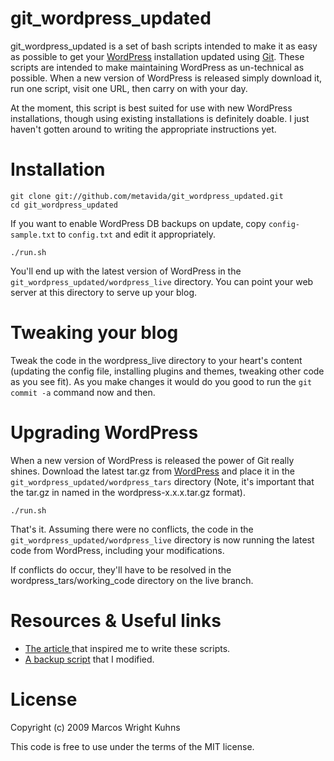 git_wordpress_updated
=====

git_wordpress_updated is a set of bash scripts intended to make it as easy as possible to get your [WordPress](http://wordpress.org) installation updated using [Git](http://git-scm.com/). These scripts are intended to make maintaining WordPress as un-technical as possible. When a new version of WordPress is released simply download it, run one script, visit one URL, then carry on with your day.

At the moment, this script is best suited for use with new WordPress installations, though using existing installations is definitely doable. I just haven't gotten around to writing the appropriate instructions yet.

Installation
=====

    git clone git://github.com/metavida/git_wordpress_updated.git
    cd git_wordpress_updated

If you want to enable WordPress DB backups on update, copy `config-sample.txt` to `config.txt` and edit it appropriately.

    ./run.sh

You'll end up with the latest version of WordPress in the `git_wordpress_updated/wordpress_live` directory. You can point your web server at this directory to serve up your blog.

Tweaking your blog
=====

Tweak the code in the wordpress_live directory to your heart's content (updating the config file, installing plugins and themes, tweaking other code as you see fit). As you make changes it would do you good to run the `git commit -a` command now and then.

Upgrading WordPress
=====

When a new version of WordPress is released the power of Git really shines. Download the latest tar.gz from [WordPress](http://wordpress.org/download/) and place it in the `git_wordpress_updated/wordpress_tars` directory (Note, it's important that the tar.gz in named in the wordpress-x.x.x.tar.gz format).

    ./run.sh

That's it. Assuming there were no conflicts, the code in the `git_wordpress_updated/wordpress_live` directory is now running the latest code from WordPress, including your modifications.

If conflicts do occur, they'll have to be resolved in the wordpress_tars/working_code directory on the live branch.

Resources & Useful links
=====

* [The article ](http://www.matusiak.eu/numerodix/blog/index.php/2008/09/21/git-by-example-keeping-wordpress-up-to-date/) that inspired me to write these scripts.
* [A backup script](http://www.guyrutenberg.com/2008/05/07/wordpress-backup-script/) that I modified.

License
=====

Copyright (c) 2009 Marcos Wright Kuhns

This code is free to use under the terms of the MIT license.